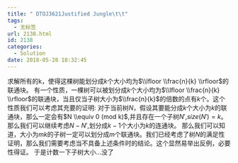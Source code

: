 ```yaml
---
title: " DTOJ3621Justified Jungle\t\t"
tags:
  - 无标签
url: 2138.html
id: 2138
categories:
  - Solution
date: 2018-05-28 18:32:45
---
```


求解所有的k，使得这棵树能划分成$k$个大小均为$\\lfloor \\frac{n}{k} \\rfloor$的联通块。 有一个性质，一棵树可以被划分成$k$个大小均为$\\lfloor \\frac{n}{k} \\rfloor$的联通块，当且仅当子树大小为$\\frac{n}{k}$的倍数的点有$k$个。这个性质我们可以考虑其充要的证明: 对于当前树$N$，假设其要能分成$k$个大小为$k$的联通块，那么一定会有$N \\equiv 0 (mod k)$,并且存在一个子树$N'$,$size(N')=k$。那么我们可以继续考虑$N-N'$,划分成$k-1$个大小为$k$的连通块。 那么我们可以知道，大小为$mk$的子树一定可以划分成$m$个联通块。我们已经考虑了树$N$的满足性证明，那么我们需要考虑当不具备上述条件时的结论。这个显然易举出反例，必要性得证。 于是计数一下子树大小...没了